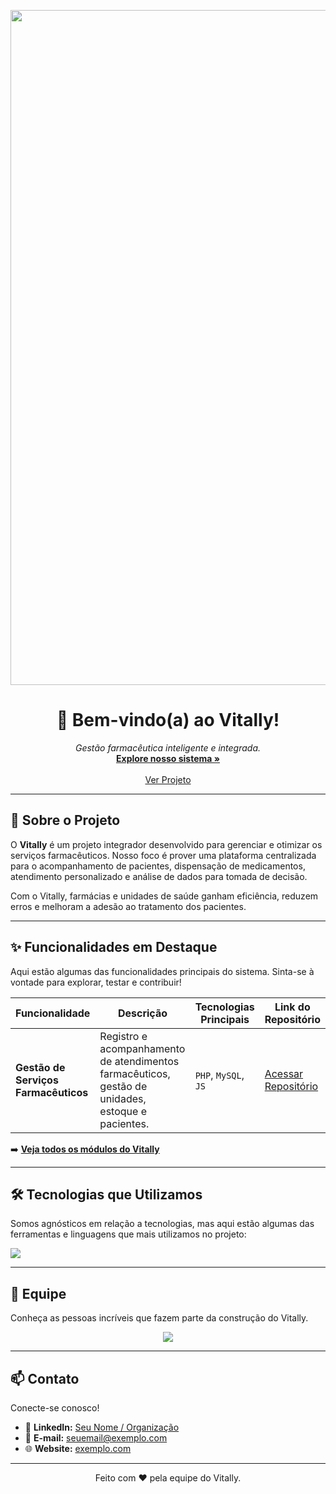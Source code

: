 <p align="center">
  <!-- Substitua pela URL da sua imagem/banner -->
  <img src="https://via.placeholder.com/1080x400/1a6d40/FFFFFF?text=Vitally+System" alt="logo" width="1080"/>
</p>

<p></p>
<h1 align="center">👋 Bem-vindo(a) ao Vitally!</h1> 

<p align="center">
  <em>Gestão farmacêutica inteligente e integrada.</em>
  <br/>
  <!-- Substitua # pelo link real do seu site, se tiver -->
  <a href="#"><strong>Explore nosso sistema »</strong></a>
  <br/>
  <br/>
  <!-- Substitua # pelo link da seção desejada -->
  <a href="#-sobre-o-projeto">Ver Projeto</a>
</p>

---

## 🚀 Sobre o Projeto

O **Vitally** é um projeto integrador desenvolvido para gerenciar e otimizar os serviços farmacêuticos. Nosso foco é prover uma plataforma centralizada para o acompanhamento de pacientes, dispensação de medicamentos, atendimento personalizado e análise de dados para tomada de decisão.

Com o Vitally, farmácias e unidades de saúde ganham eficiência, reduzem erros e melhoram a adesão ao tratamento dos pacientes.

---

## ✨ Funcionalidades em Destaque

Aqui estão algumas das funcionalidades principais do sistema. Sinta-se à vontade para explorar, testar e contribuir!

| Funcionalidade       | Descrição                                         | Tecnologias Principais          | Link do Repositório                               |
|----------------------|---------------------------------------------------|---------------------------------|---------------------------------------------------|
| **Gestão de Serviços Farmacêuticos** | Registro e acompanhamento de atendimentos farmacêuticos, gestão de unidades, estoque e pacientes.| `PHP`, `MySQL`, `JS`                  | [Acessar Repositório](https://github.com/sd-plataforma-de-gestao/gestao-servicos-repo)       |    

➡️ **[Veja todos os módulos do Vitally](https://github.com/orgs/sd-plataforma-de-gestao/repositories)**

---

## 🛠️ Tecnologias que Utilizamos

Somos agnósticos em relação a tecnologias, mas aqui estão algumas das ferramentas e linguagens que mais utilizamos no projeto:

<p align="left">
  <a href="https://skillicons.dev  ">
    <!-- Adicione as tecnologias relevantes para o seu projeto -->
    <img src="https://skillicons.dev/icons?i=php,mysql,js,html,css,bootstrap&perline=8" />
  </a>
</p>

---

## 👥 Equipe

Conheça as pessoas incríveis que fazem parte da construção do Vitally.

<p align="center">
  <a href="  https://github.com/miguelcastell/sd-plataforma-de-gestao/graphs/contributors  ">
    <img src="https://contrib.rocks/image?repo=miguelcastell/sd-plataforma-de-gestao" />
  </a>
</p>

---

## 📫 Contato

Conecte-se conosco!

* 💼 **LinkedIn:** [Seu Nome / Organização](  https://www.linkedin.com/in/SEU_PERFIL  )
* 📧 **E-mail:** [seuemail@exemplo.com](mailto:seuemail@exemplo.com)
* 🌐 **Website:** [exemplo.com](https://exemplo.com  )

---
<p align="center">
  Feito com ❤️ pela equipe do Vitally.
</p>
